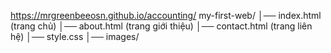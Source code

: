 https://mrgreenbeeosn.github.io/accounting/
my-first-web/
│── index.html        (trang chủ)
│── about.html        (trang giới thiệu)
│── contact.html      (trang liên hệ)
│── style.css
│── images/

